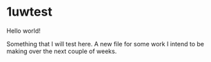 # 1uwtest

Hello world!

Something that I will test here.
A new file for some work I intend to be making over the next couple of weeks.
